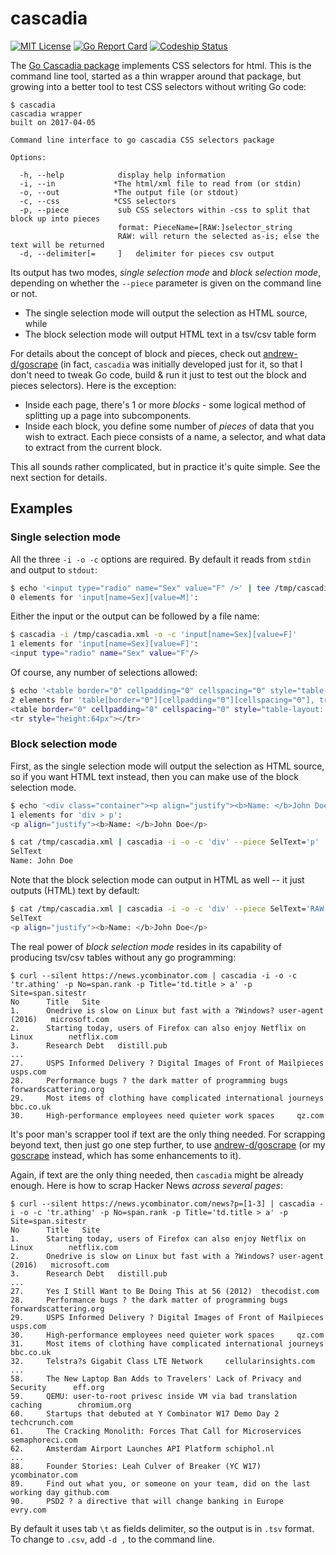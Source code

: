 # cascadia

[![MIT License](http://img.shields.io/badge/License-MIT-blue.svg)](LICENSE)
[![Go Report Card](https://goreportcard.com/badge/github.com/suntong/cascadia)](https://goreportcard.com/report/github.com/suntong/cascadia)
[ ![Codeship Status](https://codeship.com/projects/7fbac590-a3dd-0134-4b89-26c19bdf8358/status?branch=master)](https://codeship.com/projects/190387)

The [Go Cascadia package](https://github.com/andybalholm/cascadia) implements CSS selectors for html. This is the command line tool, started as a thin wrapper around that package, but growing into a better tool to test CSS selectors without writing Go code:

```
$ cascadia
cascadia wrapper
built on 2017-04-05

Command line interface to go cascadia CSS selectors package

Options:

  -h, --help            display help information
  -i, --in             *The html/xml file to read from (or stdin)
  -o, --out            *The output file (or stdout)
  -c, --css            *CSS selectors
  -p, --piece           sub CSS selectors within -css to split that block up into pieces
                        format: PieceName=[RAW:]selector_string
                        RAW: will return the selected as-is; else the text will be returned
  -d, --delimiter[=     ]   delimiter for pieces csv output
```

Its output has two modes, _single selection mode_ and _block selection mode_, depending on whether the `--piece` parameter is given on the command line or not.

- The single selection mode will output the selection as HTML source, while
- The block selection mode will output HTML text in a tsv/csv table form

For details about the concept of block and pieces, check out [andrew-d/goscrape](https://github.com/andrew-d/goscrape) (in fact, `cascadia` was initially developed just for it, so that I don't need to tweak Go code, build & run it just to test out the block and pieces selectors). Here is the exception:

- Inside each page, there's 1 or more *blocks* - some logical method of splitting up a page into subcomponents.
- Inside each block, you define some number of *pieces* of data that you wish
  to extract.  Each piece consists of a name, a selector, and what data to
  extract from the current block.

This all sounds rather complicated, but in practice it's quite simple. See the next section for details.


## Examples

### Single selection mode

All the three `-i -o -c` options are required. By default it reads from `stdin` and output to `stdout`:

```sh
$ echo '<input type="radio" name="Sex" value="F" />' | tee /tmp/cascadia.xml | cascadia -i -o -c 'input[name=Sex][value=M]'
0 elements for 'input[name=Sex][value=M]':
```

Either the input or the output can be followed by a file name:


```sh
$ cascadia -i /tmp/cascadia.xml -o -c 'input[name=Sex][value=F]'
1 elements for 'input[name=Sex][value=F]':
<input type="radio" name="Sex" value="F"/>
```

Of course, any number of selections allowed:

```sh
$ echo '<table border="0" cellpadding="0" cellspacing="0" style="table-layout: fixed; width: 100%; border: 0 dashed; border-color: #FFFFFF"><tr style="height:64px">aaa</tr></table>' | cascadia -i -o -c 'table[border="0"][cellpadding="0"][cellspacing="0"], tr[style=height\:64px]'
2 elements for 'table[border="0"][cellpadding="0"][cellspacing="0"], tr[style=height\:64px]':
<table border="0" cellpadding="0" cellspacing="0" style="table-layout: fixed; width: 100%; border: 0 dashed; border-color: #FFFFFF"><tbody><tr style="height:64px"></tr></tbody></table>
<tr style="height:64px"></tr>
```

### Block selection mode

First, as the single selection mode will output the selection as HTML source, so if you want HTML text instead, then you can make use of the block selection mode. 

```sh
$ echo '<div class="container"><p align="justify"><b>Name: </b>John Doe</p></div>' | tee /tmp/cascadia.xml | cascadia -i -o -c 'div > p'
1 elements for 'div > p':
<p align="justify"><b>Name: </b>John Doe</p>

$ cat /tmp/cascadia.xml | cascadia -i -o -c 'div' --piece SelText='p'
SelText
Name: John Doe
```

Note that the block selection mode can output in HTML as well -- it just outputs (HTML) text by default:

```sh
$ cat /tmp/cascadia.xml | cascadia -i -o -c 'div' --piece SelText='RAW:p'
SelText 
<p align="justify"><b>Name: </b>John Doe</p>
```

The real power of _block selection mode_ resides in its capability of producing tsv/csv tables without any go programming:


```
$ curl --silent https://news.ycombinator.com | cascadia -i -o -c 'tr.athing' -p No=span.rank -p Title='td.title > a' -p Site=span.sitestr
No      Title   Site
1.      Onedrive is slow on Linux but fast with a ?Windows? user-agent (2016)   microsoft.com
2.      Starting today, users of Firefox can also enjoy Netflix on Linux        netflix.com
3.      Research Debt   distill.pub
...
27.     USPS Informed Delivery ? Digital Images of Front of Mailpieces  usps.com
28.     Performance bugs ? the dark matter of programming bugs  forwardscattering.org
29.     Most items of clothing have complicated international journeys  bbc.co.uk
30.     High-performance employees need quieter work spaces     qz.com
```

It's poor man's scrapper tool if text are the only thing needed. For scrapping beyond text, then just go one step further, to use  [andrew-d/goscrape](https://github.com/andrew-d/goscrape) (or my [goscrape](https://github.com/suntong/goscrape) instead, which has some enhancements to it).

Again, if text are the only thing needed, then `cascadia` might be already enough. Here is how to scrap Hacker News _across several pages_:

```
$ curl --silent https://news.ycombinator.com/news?p=[1-3] | cascadia -i -o -c 'tr.athing' -p No=span.rank -p Title='td.title > a' -p Site=span.sitestr
No      Title   Site
1.      Starting today, users of Firefox can also enjoy Netflix on Linux        netflix.com
2.      Onedrive is slow on Linux but fast with a ?Windows? user-agent (2016)   microsoft.com 
3.      Research Debt   distill.pub
...
27.     Yes I Still Want to Be Doing This at 56 (2012)  thecodist.com
28.     Performance bugs ? the dark matter of programming bugs  forwardscattering.org
29.     USPS Informed Delivery ? Digital Images of Front of Mailpieces  usps.com
30.     High-performance employees need quieter work spaces     qz.com
31.     Most items of clothing have complicated international journeys  bbc.co.uk
32.     Telstra?s Gigabit Class LTE Network     cellularinsights.com
...
58.     The New Laptop Ban Adds to Travelers' Lack of Privacy and Security      eff.org 
59.     QEMU: user-to-root privesc inside VM via bad translation caching        chromium.org
60.     Startups that debuted at Y Combinator W17 Demo Day 2    techcrunch.com
61.     The Cracking Monolith: Forces That Call for Microservices       semaphoreci.com 
62.     Amsterdam Airport Launches API Platform schiphol.nl
...
88.     Founder Stories: Leah Culver of Breaker (YC W17)        ycombinator.com 
89.     Find out what you, or someone on your team, did on the last working day github.com
90.     PSD2 ? a directive that will change banking in Europe   evry.com
```

By default it uses tab `\t` as fields delimiter, so the output is in `.tsv` format. To change to `.csv`, add `-d ,` to the command line.
